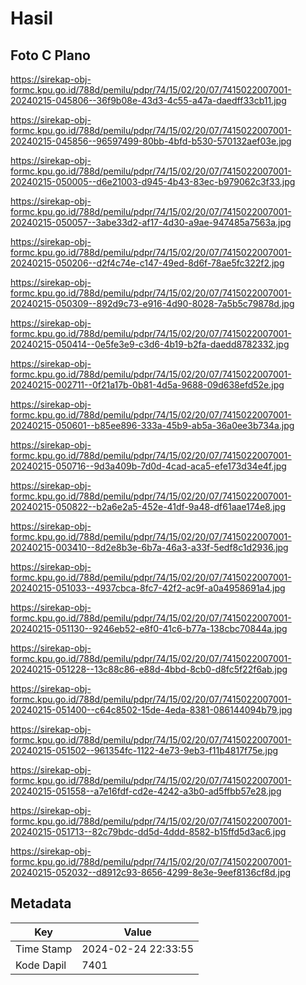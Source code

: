 # Hasil

## Foto C Plano

https://sirekap-obj-formc.kpu.go.id/788d/pemilu/pdpr/74/15/02/20/07/7415022007001-20240215-045806--36f9b08e-43d3-4c55-a47a-daedff33cb11.jpg

https://sirekap-obj-formc.kpu.go.id/788d/pemilu/pdpr/74/15/02/20/07/7415022007001-20240215-045856--96597499-80bb-4bfd-b530-570132aef03e.jpg

https://sirekap-obj-formc.kpu.go.id/788d/pemilu/pdpr/74/15/02/20/07/7415022007001-20240215-050005--d6e21003-d945-4b43-83ec-b979062c3f33.jpg

https://sirekap-obj-formc.kpu.go.id/788d/pemilu/pdpr/74/15/02/20/07/7415022007001-20240215-050057--3abe33d2-af17-4d30-a9ae-947485a7563a.jpg

https://sirekap-obj-formc.kpu.go.id/788d/pemilu/pdpr/74/15/02/20/07/7415022007001-20240215-050206--d2f4c74e-c147-49ed-8d6f-78ae5fc322f2.jpg

https://sirekap-obj-formc.kpu.go.id/788d/pemilu/pdpr/74/15/02/20/07/7415022007001-20240215-050309--892d9c73-e916-4d90-8028-7a5b5c79878d.jpg

https://sirekap-obj-formc.kpu.go.id/788d/pemilu/pdpr/74/15/02/20/07/7415022007001-20240215-050414--0e5fe3e9-c3d6-4b19-b2fa-daedd8782332.jpg

https://sirekap-obj-formc.kpu.go.id/788d/pemilu/pdpr/74/15/02/20/07/7415022007001-20240215-002711--0f21a17b-0b81-4d5a-9688-09d638efd52e.jpg

https://sirekap-obj-formc.kpu.go.id/788d/pemilu/pdpr/74/15/02/20/07/7415022007001-20240215-050601--b85ee896-333a-45b9-ab5a-36a0ee3b734a.jpg

https://sirekap-obj-formc.kpu.go.id/788d/pemilu/pdpr/74/15/02/20/07/7415022007001-20240215-050716--9d3a409b-7d0d-4cad-aca5-efe173d34e4f.jpg

https://sirekap-obj-formc.kpu.go.id/788d/pemilu/pdpr/74/15/02/20/07/7415022007001-20240215-050822--b2a6e2a5-452e-41df-9a48-df61aae174e8.jpg

https://sirekap-obj-formc.kpu.go.id/788d/pemilu/pdpr/74/15/02/20/07/7415022007001-20240215-003410--8d2e8b3e-6b7a-46a3-a33f-5edf8c1d2936.jpg

https://sirekap-obj-formc.kpu.go.id/788d/pemilu/pdpr/74/15/02/20/07/7415022007001-20240215-051033--4937cbca-8fc7-42f2-ac9f-a0a4958691a4.jpg

https://sirekap-obj-formc.kpu.go.id/788d/pemilu/pdpr/74/15/02/20/07/7415022007001-20240215-051130--9246eb52-e8f0-41c6-b77a-138cbc70844a.jpg

https://sirekap-obj-formc.kpu.go.id/788d/pemilu/pdpr/74/15/02/20/07/7415022007001-20240215-051228--13c88c86-e88d-4bbd-8cb0-d8fc5f22f6ab.jpg

https://sirekap-obj-formc.kpu.go.id/788d/pemilu/pdpr/74/15/02/20/07/7415022007001-20240215-051400--c64c8502-15de-4eda-8381-086144094b79.jpg

https://sirekap-obj-formc.kpu.go.id/788d/pemilu/pdpr/74/15/02/20/07/7415022007001-20240215-051502--961354fc-1122-4e73-9eb3-f11b4817f75e.jpg

https://sirekap-obj-formc.kpu.go.id/788d/pemilu/pdpr/74/15/02/20/07/7415022007001-20240215-051558--a7e16fdf-cd2e-4242-a3b0-ad5ffbb57e28.jpg

https://sirekap-obj-formc.kpu.go.id/788d/pemilu/pdpr/74/15/02/20/07/7415022007001-20240215-051713--82c79bdc-dd5d-4ddd-8582-b15ffd5d3ac6.jpg

https://sirekap-obj-formc.kpu.go.id/788d/pemilu/pdpr/74/15/02/20/07/7415022007001-20240215-052032--d8912c93-8656-4299-8e3e-9eef8136cf8d.jpg


## Metadata

| Key        | Value               |
| ---------- | ------------------- |
| Time Stamp | 2024-02-24 22:33:55 |
| Kode Dapil | 7401                |



